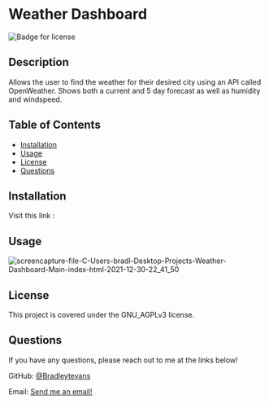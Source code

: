 # Weather Dashboard

![Badge for license](https://img.shields.io/badge/license-GNU_AGPLv3-blue)

## Description
Allows the user to find the weather for their desired city using an API called OpenWeather. Shows both a current and 5 day forecast as well as humidity and windspeed.

## Table of Contents
* [Installation](#installation)
* [Usage](#usage)
* [License](#license)
* [Questions](#questions)

## Installation
Visit this link :

## Usage
![screencapture-file-C-Users-bradl-Desktop-Projects-Weather-Dashboard-Main-index-html-2021-12-30-22_41_50](https://user-images.githubusercontent.com/87036647/147801987-c47872db-ba58-4b76-adbb-e260fbac1441.png)


## License
This project is covered under the GNU_AGPLv3 license.


## Questions 
If you have any questions, please reach out to me at the links below!

GitHub: [@Bradleytevans](https://github.com/Bradleytevans)
  
Email: [Send me an email!](mailto:Bradleyt.evans@gmail.com)
